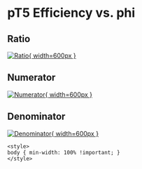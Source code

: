 # pT5 Efficiency vs. phi

## Ratio

[![Ratio](../mtv/var/pT5_eff_phi.png){ width=600px }](../mtv/var/pT5_eff_phi.pdf)

## Numerator

[![Numerator](../mtv/num/pT5_eff_phi_num.png){ width=600px }](../mtv/num/pT5_eff_phi_num.pdf)

## Denominator

[![Denominator](../mtv/den/pT5_eff_phi_den.png){ width=600px }](../mtv/den/pT5_eff_phi_den.pdf)


``` {=html}
<style>
body { min-width: 100% !important; }
</style>
```
